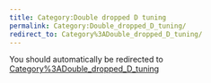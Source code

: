 ```yaml
---
title: Category:Double dropped D tuning
permalink: Category:Double_dropped_D_tuning/
redirect_to: Category%3ADouble_dropped_D_tuning/
---
```


You should automatically be redirected to [Category%3ADouble_dropped_D_tuning](Category%3ADouble_dropped_D_tuning/)
